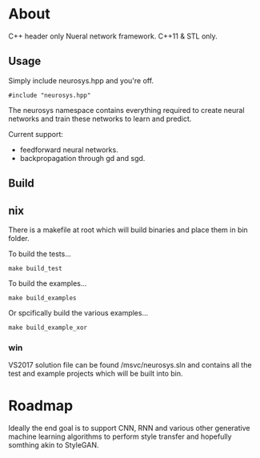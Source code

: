 # About

C++ header only Nueral network framework. C++11 & STL only.

## Usage

Simply include neurosys.hpp and you're off.

    #include "neurosys.hpp"

The neurosys namespace contains everything required to create neural networks and train these networks to learn and predict.

Current support:

* feedforward neural networks.
* backpropagation through gd and sgd.

## Build

## nix

There is a makefile at root which will build binaries and place them in bin folder.

To build the tests...

    make build_test

To build the examples...

    make build_examples

Or spcifically build the various examples...

    make build_example_xor

### win

VS2017 solution file can be found /msvc/neurosys.sln and contains all the test and example projects which will be built into bin.

# Roadmap

Ideally the end goal is to support CNN, RNN and various other generative machine learning algorithms to perform style transfer and hopefully somthing akin to StyleGAN.
